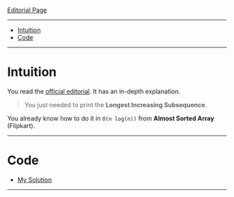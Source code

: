
[Editorial Page](../visa-set-1.md)

----

<!-- vim-markdown-toc GFM -->

* [Intuition](#intuition)
* [Code](#code)

<!-- vim-markdown-toc -->

----

# Intuition
You read the [official editorial](https://codeforces.com/blog/entry/8755). It has an in-depth explanation.

> You just needed to print the **Longest Increasing Subsequence**.

You already know how to do it in `O(n log(n))` from **Almost Sorted Array** (Flipkart).

----

# Code
* [My Solution](solution.cpp)

----

